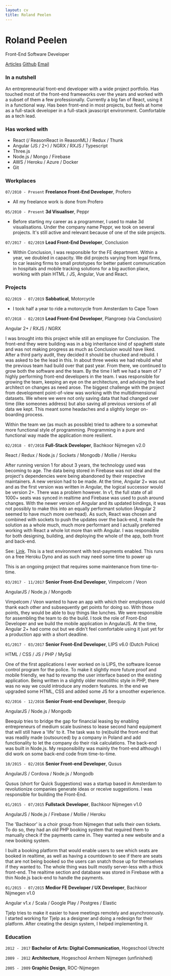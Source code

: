 ```yaml
---
layout: cv
title: Roland Peelen
---
```

# Roland Peelen
Front-End Software Developer

<div id="webaddress">
  <a href="http://medium.com/@rolandpeelen" target="_blank">Articles</a>
  <a href="https://github.com/rolandpeelen" target="_blank">Github</a>
  <a href="mailto:roland@rolandpeelen.com">Email</a>
</div>


### In a nutshell
An entrepreneurial front-end developer with a wide project portfolio. Has touched most of the front-end frameworks over the years and worked with a subset of them a few professionally. Currently a big fan of React, using it in a functional way. Has been front-end in most projects, but feels at home as a full-stack developer in a full-stack javascript environment. Comfortable as a tech lead.

### Has worked with
<ul class="discs">
  <li> React (/ ReasonReact in ReasonML) / Redux / Thunk</li>
  <li> Angular (JS / 2+) / NGRX / RXJS / Typescript</li>
  <li> Three.js</li>
  <li> Node.js / Mongo / Firebase</li>
  <li> AWS / Heroku / Azure / Docker</li>
  <li> Git</li>
</ul>

### Workplaces
`07/2010 - Present`
__Freelance Front-End Developer__, Profero
- All my freelance work is done from Profero

`05/2010 - Present`
__3d Visualiser__, Peppr
- Before starting my career as a programmer, I used to make 3d visualisations. Under the company name Peppr, we took on several projects. It's still active and relevant because of one of the side projects.

`07/2017 - 02/2019`
__Lead Front-End Developer__, Conclusion
- Within Conclusion, I was responsible for the FE department. Within a year, we doubled in capacity. We did projects varying from legal firms, to car leasing firms to small prototypes for better patient communication in hospitals and mobile tracking solutions for a big auction place, working with plain HTML / JS, Angular, Vue and React.

### Projects
`02/2019 - 07/2019`
__Sabbatical__, Motorcycle
- I took half a year to ride a motorcycle from Amsterdam to Cape Town

`07/2018 - 02/2019`
__Lead Front-End Developer__, Plangroep (via Conclusion)

<span class="stack">Angular 2+ / RXJS / NGRX</span>

<div class="details"><p>I was brought into this project while still an employee for Conclusion. The front-end they were building was in a big inheritance kind of spaghetti state and was not making progress as much as Conclusion would have liked. After a third party audit, they decided it should be chucked and rebuild. I was asked to be the lead in this. In about three weeks we had rebuild what the previous team had build over that past year. From there, we continued to grow both the software and the team. By the time I left we had a team of 7 highly performing front-end developers in the team. I was responsible for growing the team, keeping an eye on the architecture, and advising the lead architect on changes as need arose. The biggest challenge with the project from development point-of-view was working with the multidimensional datasets. We where we were not only saving data that had changed over time (like someones address) but also saving all previous versions of all data we kept. This meant some headaches and a slightly longer on-boarding process.</p>
<p> Within the team we (as much as possible) tried to adhere to a somewhat more functional style of programming. Programming in a pure and functional way made the application more resilient.</p></div>

`02/2018 - 07/2018`
__Full-Stack Developer__, Bachkoor Nijmegen v2.0

<span class="stack">React / Redux / Node.js / Sockets / Mongodb / Mollie / Heroku</span>

<div class="details"><p> After running version 1 for about 3 years, the technology used was becoming to age. The data being stored in Firebase was not ideal and the project's dependencies were being abandoned by their respective maintainers. A new version had to be made. At the time, Angular 2+ was out and as the first version was written in Angular, the logical successor would be version 2+. There was a problem however. In v1, the full state of all 1000+ seats was synced in realtime and Firebase was used to push around changes. With the newer version of Angular and its updated bindings, it was not possibly to make this into an equally performant solution (Angular 2 seemed to have much more overhead). As such, React was chosen and combined with sockets to push the updates over the back-end, it made the solution as a whole much, much more performant and I actually preferred working with React a whole lot more than with Angular. I was responsible for both designing, building, and deploying the whole of the app, both front and back-end.</p>

<p>See: <a href="https://bachkoor-v2-frontend-staging.herokuapp.com/">Link</a>. This is a test environment with test-payments enabled. This runs on a free Heroku Dyno and as such may need some time to power up</p>
<p>This is an ongoing project that requires some maintenance from time-to-time.</p></div>

`03/2017 - 11/2017`
__Senior Front-End Developer__, Vimpelcom / Veon

<span class="stack">AngularJS / Node.js / Mongodb</span>

<div class="details"><p> Vimpelcom / Veon wanted to have an app with which their employees could thank each other and subsequently get points for doing so. With those points, they would be able to buy things like lunches. We were responsible for assembling the team to do the build. I took the role of Front-End Developer and we build the mobile application in AngularJS. At the time, Angular 2+ had come out but we didn't feel comfortable using it just yet for a production app with a short deadline.</p></div>

`01/2017 - 03/2017`
__Senior Front-End Developer__, LIPS v6.0 (Dutch Police)

<span class="stack">HTML / CSS / JS / PHP / MySql </span>

<div class="details"><p>One of the first applications I ever worked on is LIPS, the software license control program for the police. To make it slightly more future proof and mobile friendly, we had to revamp the user interface based on the existing application. Being written in a slightly older monolithic style in PHP, there was no way we could introduce any modern features. In the end we upgraded some HTML, CSS and added some JS for a smoother experience.</p></div>

`02/2016 - 12/2016`
__Senior Front-end Developer__, Beequip 

<span class="stack">AngularJS / Node.js / Mongodb</span>

<div class="details"><p>Beequip tries to bridge the gap for financial leasing by enabling entrepreneurs of medium scale business to lease second hand equipment that will still have a 'life' to it. The task was to (re)build the front-end that was readily made (outsourced) by a company in Poland and add functionality to let the company do their risk calculations. The back-end was built in Node.js. My responsibility was mainly the front-end although I did work on some back-end code from time-to-time.</p></div>


`10/2015 - 02/2016`
__Senior Front-end Developer__, Qusus 

<span class="stack">AngularJS / Cordova  / Node.js / Mongodb</span>

<div class="details"><p>Qusus (short for Quick Suggestions) was a startup based in Amsterdam to revolutionize companies generate ideas or receive suggestions. I was responsible for building the Front-End.</p></div>

`01/2015 - 07/2015`
__Fullstack Developer__, Bachkoor Nijmegen v1.0

<span class="stack">AngularJS / Node.js / Firebase / Mollie / Heroku</span>

<div class="details"><p>The 'Bachkoor' is a choir group from Nijmegen that sells their own tickets. To do so, they had an old PHP booking system that required them to manually check if the payments came in. They wanted a new website and a new booking system.</p>
I built a booking platform that would enable users to see which seats are booked in realtime, as well as having a countdown to see if there are seats that are not being booked so the users can snatch those up for themselves if they wanted to. The whole thing was built mostly server-less with a thick front-end. The realtime section and database was stored in Firebase with a thin Node.js back-end to handle the payments.</p></div>

`01/2015 - 07/2015`
__Medior FE Developer / UX Developer__, Bachkoor Nijmegen v1.0

<span class="stack">Angular v1.x / Scala / Google Play / Postgres /  Elastic</span>

<div class="details"><p>Tjelp tries to make it easier to have meetings remotely and asynchronously. I started working for Tjelp as a designer and doing a redesign for their platform. After creating the design system, I helped implementing it.</p></div>

### Education

`2012 - 2017`
__Bachelor of Arts: Digital Communication__, Hogeschool Utrecht

`2009 - 2012`
__Architecture__, Hogeschool Arnhem Nijmegen (unfinished)

`2005 - 2009`
__Graphic Design__, ROC-Nijmegen



<!-- ### Footer

Last updated: May 2013 -->


